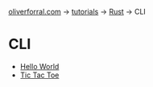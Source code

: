 [oliverforral.com](../../..) -> [tutorials](../..) -> [Rust](..) -> CLI

# CLI

- [Hello World](hello-world)
- [Tic Tac Toe](tic-tac-toe)

